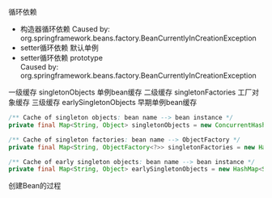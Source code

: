 循环依赖
  * 构造器循环依赖
    Caused by: org.springframework.beans.factory.BeanCurrentlyInCreationException
  * setter循环依赖 默认单例
  * setter循环依赖 prototype  
    Caused by: org.springframework.beans.factory.BeanCurrentlyInCreationException

一级缓存 singletonObjects       单例bean缓存
二级缓存 singletonFactories     工厂对象缓存
三级缓存 earlySingletonObjects  早期单例bean缓存
```java
/** Cache of singleton objects: bean name --> bean instance */
private final Map<String, Object> singletonObjects = new ConcurrentHashMap<String, Object>(256);

/** Cache of singleton factories: bean name --> ObjectFactory */
private final Map<String, ObjectFactory<?>> singletonFactories = new HashMap<String, ObjectFactory<?>>(16);

/** Cache of early singleton objects: bean name --> bean instance */
private final Map<String, Object> earlySingletonObjects = new HashMap<String, Object>(16);
```

创建Bean的过程
